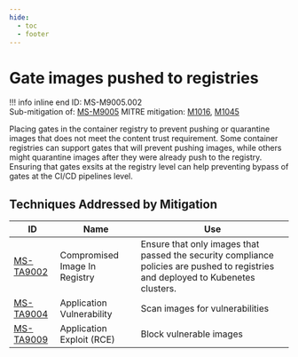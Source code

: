 ```yaml
---
hide:
  - toc
  - footer
---
```


# Gate images pushed to registries

!!! info inline end
    ID: MS-M9005.002<br>
    Sub-mitigation of: [MS-M9005](./index.md)
    MITRE mitigation: [M1016](https://attack.mitre.org/mitigations/M1016/), [M1045](https://attack.mitre.org/mitigations/M1045/)


Placing gates in the container registry to prevent pushing or quarantine images that does not meet the content trust requirement. Some container registries can support gates that will prevent pushing images, while others might quarantine images after they were already push to the registry. Ensuring that gates exsits at the registry level can help preventing bypass of gates at the CI/CD pipelines level.


## Techniques Addressed by Mitigation

|ID|Name|Use|
|--|----|---|
|[MS-TA9002](../../techniques/Compromised%20Image%20In%20Registry.md)|Compromised Image In Registry|Ensure that only images that passed the security compliance policies are pushed to registries and deployed to Kubenetes clusters.|
|[MS-TA9004](../../techniques/Application%20Vulnerability.md)|Application Vulnerability|Scan images for vulnerabilities|
|[MS-TA9009](../../techniques/Application%20Exploit%20(RCE).md)|Application Exploit (RCE)|Block vulnerable images|
